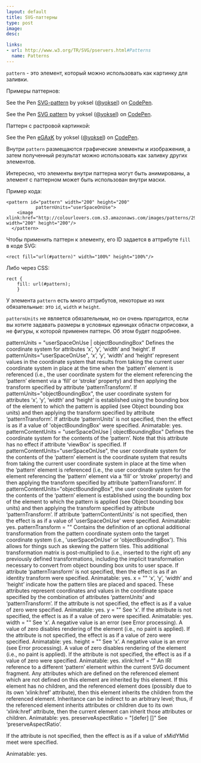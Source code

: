 ```yaml
---
layout: default
title: SVG-паттерны
type: post
image:
desc:

links:
- url: http://www.w3.org/TR/SVG/pservers.html#Patterns
  name: Patterns
---
```


<code>pattern</code> - это элемент, который можно использовать как картинку для заливки.
<!--more-->

Примеры паттернов:

<p data-height="300" data-theme-id="4974" data-slug-hash="minEq" data-default-tab="result" class='codepen'>See the Pen <a href='http://codepen.io/yoksel/pen/minEq/'>SVG-pattern</a> by yoksel (<a href='http://codepen.io/yoksel'>@yoksel</a>) on <a href='http://codepen.io'>CodePen</a>.</p>
<script async src="//codepen.io/assets/embed/ei.js"></script>

<p data-height="300" data-theme-id="4974" data-slug-hash="nkqdJ" data-default-tab="result" class='codepen'>See the Pen <a href='http://codepen.io/yoksel/pen/nkqdJ/'>SVG pattern</a> by yoksel (<a href='http://codepen.io/yoksel'>@yoksel</a>) on <a href='http://codepen.io'>CodePen</a>.</p>
<script async src="//codepen.io/assets/embed/ei.js"></script>

Паттерн с растровой картинкой:

<p data-height="300" data-theme-id="4974" data-slug-hash="eGAxK" data-default-tab="result" class='codepen'>See the Pen <a href='http://codepen.io/yoksel/pen/eGAxK/'>eGAxK</a> by yoksel (<a href='http://codepen.io/yoksel'>@yoksel</a>) on <a href='http://codepen.io'>CodePen</a>.</p>
<script async src="//codepen.io/assets/embed/ei.js"></script>

Внутри <code>pattern</code> размещаются графические элементы и изображения, а затем полученный результат можно использовать как заливку других элементов.

Интересно, что элементы внутри паттерна могут быть анимированы, а элемент с паттерном может быть использован внутри маски.

Пример кода:

<pre><code class="language-markup">&lt;pattern id="pattern" width="200" height="200"
           patternUnits="userSpaceOnUse">
    &lt;image xlink:href="http://colourlovers.com.s3.amazonaws.com/images/patterns/2974/2974892.png" width="200" height="200"/>
  &lt;/pattern></code></pre>

Чтобы применить паттерн к элементу, его ID задается в аттрибуте <code>fill</code> в коде SVG:

<pre><code class="language-markup">&lt;rect fill="url(#pattern)" width="100%" height="100%"/></code></pre>

Либо через CSS:

<pre><code class="language-markup">rect {
    fill: url(#pattern);
    }</code></pre>

У элемента <code>pattern</code> есть много аттрибутов, некоторые из них обязательные: это <code>id</code>, <code>width</code> и <code>height</code>.

<code>patternUnits</code> не является обязательным, но он очень пригодится, если вы хотите задавать размеры в условных единицах области отрисовки, а не фигуры, к которой применен паттерн. Об этом будет подробнее.




patternUnits = "userSpaceOnUse | objectBoundingBox"
Defines the coordinate system for attributes ‘x’, ‘y’, ‘width’ and ‘height’.
If patternUnits="userSpaceOnUse", ‘x’, ‘y’, ‘width’ and ‘height’ represent values in the coordinate system that results from taking the current user coordinate system in place at the time when the ‘pattern’ element is referenced (i.e., the user coordinate system for the element referencing the ‘pattern’ element via a ‘fill’ or ‘stroke’ property) and then applying the transform specified by attribute ‘patternTransform’.
If patternUnits="objectBoundingBox", the user coordinate system for attributes ‘x’, ‘y’, ‘width’ and ‘height’ is established using the bounding box of the element to which the pattern is applied (see Object bounding box units) and then applying the transform specified by attribute ‘patternTransform’.
If attribute ‘patternUnits’ is not specified, then the effect is as if a value of 'objectBoundingBox' were specified.
Animatable: yes.
patternContentUnits = "userSpaceOnUse | objectBoundingBox"
Defines the coordinate system for the contents of the ‘pattern’. Note that this attribute has no effect if attribute ‘viewBox’ is specified.
If patternContentUnits="userSpaceOnUse", the user coordinate system for the contents of the ‘pattern’ element is the coordinate system that results from taking the current user coordinate system in place at the time when the ‘pattern’ element is referenced (i.e., the user coordinate system for the element referencing the ‘pattern’ element via a ‘fill’ or ‘stroke’ property) and then applying the transform specified by attribute ‘patternTransform’.
If patternContentUnits="objectBoundingBox", the user coordinate system for the contents of the ‘pattern’ element is established using the bounding box of the element to which the pattern is applied (see Object bounding box units) and then applying the transform specified by attribute ‘patternTransform’.
If attribute ‘patternContentUnits’ is not specified, then the effect is as if a value of 'userSpaceOnUse' were specified.
Animatable: yes.
patternTransform = "<transform-list>"
Contains the definition of an optional additional transformation from the pattern coordinate system onto the target coordinate system (i.e., 'userSpaceOnUse' or 'objectBoundingBox'). This allows for things such as skewing the pattern tiles. This additional transformation matrix is post-multiplied to (i.e., inserted to the right of) any previously defined transformations, including the implicit transformation necessary to convert from object bounding box units to user space.
If attribute ‘patternTransform’ is not specified, then the effect is as if an identity transform were specified.
Animatable: yes.
x = "<coordinate>"
‘x’, ‘y’, ‘width’ and ‘height’ indicate how the pattern tiles are placed and spaced. These attributes represent coordinates and values in the coordinate space specified by the combination of attributes ‘patternUnits’ and ‘patternTransform’.
If the attribute is not specified, the effect is as if a value of zero were specified.
Animatable: yes.
y = "<coordinate>"
See ‘x’.
If the attribute is not specified, the effect is as if a value of zero were specified.
Animatable: yes.
width = "<length>"
See ‘x’.
A negative value is an error (see Error processing). A value of zero disables rendering of the element (i.e., no paint is applied).
If the attribute is not specified, the effect is as if a value of zero were specified.
Animatable: yes.
height = "<length>"
See ‘x’.
A negative value is an error (see Error processing). A value of zero disables rendering of the element (i.e., no paint is applied).
If the attribute is not specified, the effect is as if a value of zero were specified.
Animatable: yes.
xlink:href = "<iri>"
An IRI reference to a different ‘pattern’ element within the current SVG document fragment. Any attributes which are defined on the referenced element which are not defined on this element are inherited by this element. If this element has no children, and the referenced element does (possibly due to its own ‘xlink:href’ attribute), then this element inherits the children from the referenced element. Inheritance can be indirect to an arbitrary level; thus, if the referenced element inherits attributes or children due to its own ‘xlink:href’ attribute, then the current element can inherit those attributes or children.
Animatable: yes.
preserveAspectRatio = "[defer] <align> [<meetOrSlice>]"
See ‘preserveAspectRatio’.

If the attribute is not specified, then the effect is as if a value of xMidYMid meet were specified.

Animatable: yes.

